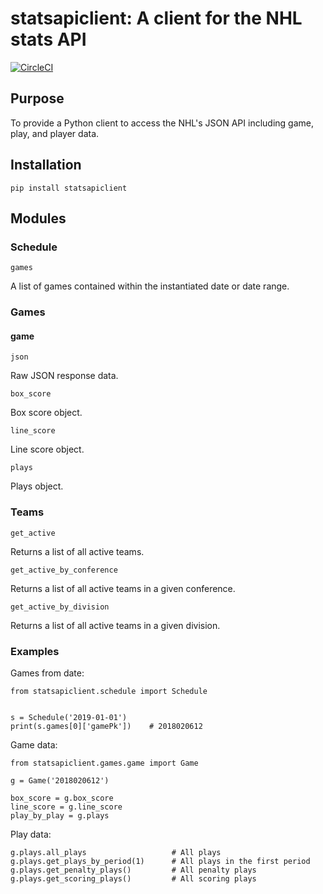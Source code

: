 # statsapiclient: A client for the NHL stats API

[![CircleCI](https://circleci.com/gh/bplabombarda/statsapiclient.svg?style=svg)](https://circleci.com/gh/bplabombarda/statsapiclient)

## Purpose

To provide a Python client to access the NHL's JSON API including game, play, and player data.


## Installation

    pip install statsapiclient


## Modules

### Schedule

`games`

A list of games contained within the instantiated date or date range.


### Games

#### game

`json`

Raw JSON response data.

`box_score`

Box score object.

`line_score`

Line score object.

`plays`

Plays object.


### Teams

`get_active`

Returns a list of all active teams.

`get_active_by_conference`

Returns a list of all active teams in a given conference.

`get_active_by_division`

Returns a list of all active teams in a given division.


### Examples

Games from date:
      
    from statsapiclient.schedule import Schedule


    s = Schedule('2019-01-01')
    print(s.games[0]['gamePk'])    # 2018020612

Game data:

    from statsapiclient.games.game import Game

    g = Game('2018020612')

    box_score = g.box_score
    line_score = g.line_score
    play_by_play = g.plays

Play data:

    g.plays.all_plays                   # All plays
    g.plays.get_plays_by_period(1)      # All plays in the first period
    g.plays.get_penalty_plays()         # All penalty plays
    g.plays.get_scoring_plays()         # All scoring plays
